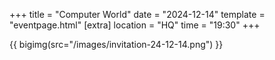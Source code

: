 +++
title = "Computer World"
date = "2024-12-14"
template = "eventpage.html"
[extra]
location = "HQ"
time = "19:30"
+++

{{ bigimg(src="/images/invitation-24-12-14.png") }}
